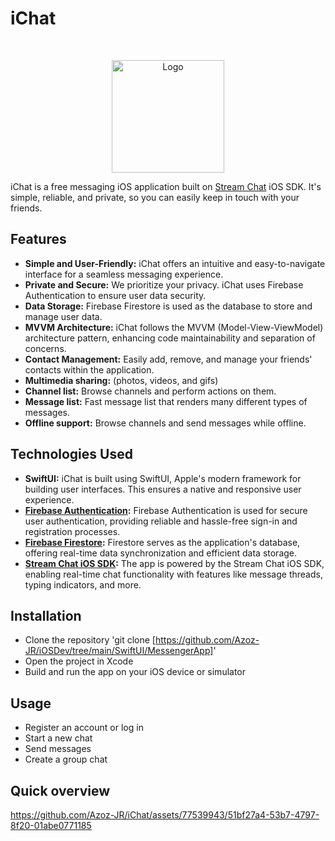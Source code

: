 # iChat
<br />
<p align="center">
  <a href="https://github.com/Azoz-JR/iOSDev/edit/main/SwiftUI/MessengerApp">
    <img src="https://github.com/Azoz-JR/iOSDev/assets/77539943/7e135603-43f5-4586-b2fe-de68630c6dd8" alt="Logo" width="180" height="180">
  </a>
</p>

iChat is a free messaging iOS application built on [Stream Chat](https://github.com/GetStream/stream-chat-swift) iOS SDK. It's simple, reliable, and private, so you can easily keep in touch with your friends.

## Features
- **Simple and User-Friendly:** iChat offers an intuitive and easy-to-navigate interface for a seamless messaging experience.
- **Private and Secure:** We prioritize your privacy. iChat uses Firebase Authentication to ensure user data security.
- **Data Storage:** Firebase Firestore is used as the database to store and manage user data.
- **MVVM Architecture:** iChat follows the MVVM (Model-View-ViewModel) architecture pattern, enhancing code maintainability and separation of concerns.
- **Contact Management:** Easily add, remove, and manage your friends' contacts within the application.
- **Multimedia sharing:** (photos, videos, and gifs)
- **Channel list:** Browse channels and perform actions on them.
- **Message list:** Fast message list that renders many different types of messages.
- **Offline support:** Browse channels and send messages while offline.

## Technologies Used
- **SwiftUI:** iChat is built using SwiftUI, Apple's modern framework for building user interfaces. This ensures a native and responsive user experience.
- **[Firebase Authentication](https://github.com/firebase/firebase-ios-sdk):** Firebase Authentication is used for secure user authentication, providing reliable and hassle-free sign-in and registration processes.
- **[Firebase Firestore](https://github.com/firebase/firebase-ios-sdk):** Firestore serves as the application's database, offering real-time data synchronization and efficient data storage.
- **[Stream Chat iOS SDK](https://github.com/GetStream/stream-chat-swift):** The app is powered by the Stream Chat iOS SDK, enabling real-time chat functionality with features like message threads, typing indicators, and more.

## Installation
- Clone the repository 'git clone [https://github.com/Azoz-JR/iOSDev/tree/main/SwiftUI/MessengerApp]'
- Open the project in Xcode
- Build and run the app on your iOS device or simulator

## Usage
- Register an account or log in
- Start a new chat
- Send messages
- Create a group chat

## Quick overview

https://github.com/Azoz-JR/iChat/assets/77539943/51bf27a4-53b7-4797-8f20-01abe0771185
